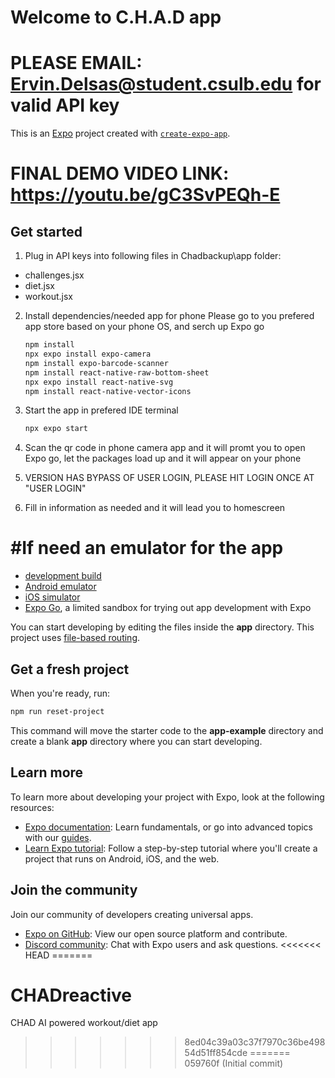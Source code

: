 # Welcome to C.H.A.D app
# PLEASE EMAIL: Ervin.Delsas@student.csulb.edu for valid API key

This is an [Expo](https://expo.dev) project created with [`create-expo-app`](https://www.npmjs.com/package/create-expo-app).
# FINAL DEMO VIDEO LINK: https://youtu.be/gC3SvPEQh-E
## Get started

1. Plug in API keys into following files in Chadbackup\app folder:
- challenges.jsx
- diet.jsx
- workout.jsx

2. Install dependencies/needed app for phone
   Please go to you prefered app store based on your phone OS, and serch up Expo go

   ```bash
   npm install
   npx expo install expo-camera
   npm install expo-barcode-scanner
   npm install react-native-raw-bottom-sheet
   npx expo install react-native-svg
   npm install react-native-vector-icons
   ```

3. Start the app in prefered IDE terminal

   ```bash
   npx expo start
   ```

4. Scan the qr code in phone camera app and it will promt you to open Expo go, let the packages load up and it will appear on your phone
5. VERSION HAS BYPASS OF USER LOGIN, PLEASE HIT LOGIN ONCE AT "USER LOGIN"
6. Fill in information as needed and it will lead you to homescreen

#If need an emulator for the app
===================================
- [development build](https://docs.expo.dev/develop/development-builds/introduction/)
- [Android emulator](https://docs.expo.dev/workflow/android-studio-emulator/)
- [iOS simulator](https://docs.expo.dev/workflow/ios-simulator/)
- [Expo Go](https://expo.dev/go), a limited sandbox for trying out app development with Expo

You can start developing by editing the files inside the **app** directory. This project uses [file-based routing](https://docs.expo.dev/router/introduction).

## Get a fresh project

When you're ready, run:

```bash
npm run reset-project
```

This command will move the starter code to the **app-example** directory and create a blank **app** directory where you can start developing.

## Learn more

To learn more about developing your project with Expo, look at the following resources:

- [Expo documentation](https://docs.expo.dev/): Learn fundamentals, or go into advanced topics with our [guides](https://docs.expo.dev/guides).
- [Learn Expo tutorial](https://docs.expo.dev/tutorial/introduction/): Follow a step-by-step tutorial where you'll create a project that runs on Android, iOS, and the web.

## Join the community

Join our community of developers creating universal apps.

- [Expo on GitHub](https://github.com/expo/expo): View our open source platform and contribute.
- [Discord community](https://chat.expo.dev): Chat with Expo users and ask questions.
<<<<<<< HEAD
=======
# CHADreactive
CHAD AI powered workout/diet app
>>>>>>> 8ed04c39a03c37f7970c36be49854d51ff854cde
=======
>>>>>>> 059760f (Initial commit)
